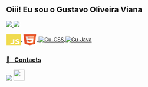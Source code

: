 ## Oiii! Eu sou o Gustavo Oliveira Viana


 <div>
  <a href="https://github.com/gustavolive0603">
  <img height="180em" src="https://github-readme-stats.vercel.app/api?username=gustavolive0603&show_icons=true&theme=dracula&include_all_commits=true&count_private=true"/>
  <img height="180em" src="https://github-readme-stats.vercel.app/api/top-langs/?username=gustavolive0603&layout=compact&langs_count=7&theme=dracula"/>
</div>

<div style="display: inline_block"><br>
  <img align="center" alt="Gu-Js" height="30" width="40" src="https://raw.githubusercontent.com/devicons/devicon/master/icons/javascript/javascript-plain.svg">
  <img align="center" alt="Gu-HTML" height="30" width="40" src="https://raw.githubusercontent.com/devicons/devicon/master/icons/html5/html5-original.svg">
  <img align="center" alt="Gu-CSS" height="30" width="40" src="https://cdn.jsdelivr.net/gh/devicons/devicon/icons/css3/css3-original.svg" />
  <img align="center" alt="Gu-Java" height="30" width="40" src="https://cdn.jsdelivr.net/gh/devicons/devicon/icons/java/java-original.svg" />
</div>
  
  ##
  
 <h3>📱 &nbsp; Contacts</h3> 
  <a href = "mailto:gustaolive1234@gmail.com"><img src="https://img.shields.io/badge/-Gmail-%23333?style=for-the-badge&logo=gmail&logoColor=white" target="_blank"></a>
<a href = https://wa.me/5514981581780?text=Olá, vim pelo github><img src=https://cdn-icons-png.flaticon.com/128/733/733585.png width=30 height=30></a>

